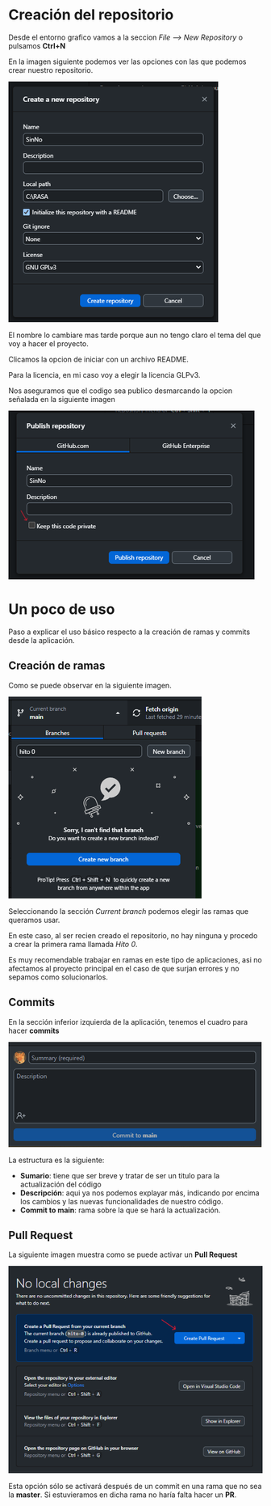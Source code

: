 # Creación del repositorio

Desde el entorno grafico vamos a la seccion *File --> New Repository* o pulsamos **Ctrl+N**

En la imagen siguiente podemos ver las opciones con las que podemos crear nuestro repositorio.

![foto9](imagenes/foto9.png)

El nombre lo cambiare mas tarde porque aun no tengo claro el tema del que voy a hacer el proyecto. 

Clicamos la opcion de iniciar con un archivo README.

Para la licencia, en mi	caso voy a elegir la licencia GLPv3.		

Nos aseguramos que el codigo sea publico desmarcando la opcion señalada en la siguiente imagen

![foto10](imagenes/foto10.png)

# Un poco de uso

Paso a explicar el uso básico respecto a la creación de ramas y commits desde la aplicación.

## Creación de ramas

Como se puede observar en la siguiente imagen.

![foto11](imagenes/foto11.png)

Seleccionando la sección *Current branch* podemos elegir las ramas que queramos usar.

En este caso, al ser recien creado el repositorio, no hay ninguna y procedo a crear la primera rama llamada *Hito 0*.

Es muy recomendable trabajar en ramas en este tipo de aplicaciones, asi no afectamos al proyecto principal en el caso de que surjan errores y no sepamos como solucionarlos.


## Commits

En la sección inferior izquierda de la aplicación, tenemos el cuadro para hacer **commits**

![foto12](imagenes/foto12.png)

La estructura es la siguiente:
- **Sumario**: tiene que ser breve y tratar de ser un titulo para la actualización del código
- **Descripción**: aqui ya nos podemos explayar más, indicando por encima los cambios y las nuevas funcionalidades de nuestro código.
- **Commit to main**: rama sobre la que se hará la actualización.

## Pull Request

La siguiente imagen muestra como se puede activar un **Pull Request**

![foto13](imagenes/foto13.png)

Esta opción sólo se activará después de un commit en una rama que no sea la **master**. Si estuvieramos en dicha rama no haría falta hacer un **PR**.